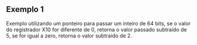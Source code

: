 ## Exemplo 1

Exemplo utilizando um ponteiro para passar um inteiro de 64 bits, se o valor do registrador X10 for diferente de 0, retorna o valor passado subtraído de 5, se for igual a zero, retorna o valor subtraído de 2.